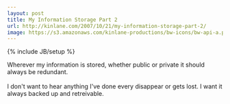 ```yaml
---
layout: post
title: My Information Storage Part 2
url: http://kinlane.com/2007/10/21/my-information-storage-part-2/
image: https://s3.amazonaws.com/kinlane-productions/bw-icons/bw-api-a.png
---
```

{% include JB/setup %}
<p>
     Wherever my information is stored, whether public or private it should always be redundant.
     <br />
     <br />
     I don't want to hear anything I've done every disappear or gets lost. I want it always backed up and retreivable.
</p>